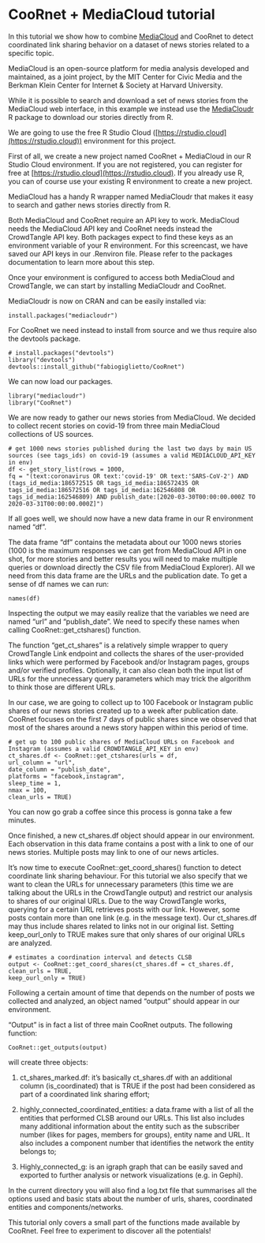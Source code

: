 # CooRnet + MediaCloud tutorial
In this tutorial we show how to combine [MediaCloud](https://mediacloud.org/) and CooRnet to detect coordinated link sharing behavior on a dataset of news stories related to a specific topic.

MediaCloud is an open-source platform for media analysis developed and maintained, as a joint project, by the MIT Center for Civic Media and the Berkman Klein Center for Internet & Society at Harvard University.

While it is possible to search and download a set of news stories from the MediaCloud web interface, in this example we instead use the [MediaCloudr](https://github.com/jandix/mediacloudr) R package to download our stories directly from R.

We are going to use the free R Studio Cloud ([https://rstudio.cloud](https://rstudio.cloud)) environment for this project.

First of all, we create a new project named CooRnet + MediaCloud in our R Studio Cloud environment. If you are not registered, you can register for free at [https://rstudio.cloud](https://rstudio.cloud). If you already use R, you can of course use your existing R environment to create a new project.

MediaCloud has a handy R wrapper named MediaCloudr that makes it easy to search and gather news stories directly from R.

Both MediaCloud and CooRnet require an API key to work. MediaCloud needs the MediaCloud API key and CooRnet needs instead the CrowdTangle API key. Both packages expect to find these keys as an environment variable of your R environment. For this screencast, we have saved our API keys in our .Renviron file. Please refer to the packages documentation to learn more about this step.

Once your environment is configured to access both MediaCloud and CrowdTangle, we can start by installing MediaCloudr and CooRnet.

MediaCloudr is now on CRAN and can be easily installed via:

    install.packages("mediacloudr")

For CooRnet we need instead to install from source and we thus require also the devtools package.

    # install.packages("devtools")
    library("devtools")
    devtools::install_github("fabiogiglietto/CooRnet")

We can now load our packages.

    library("mediacloudr")
    library("CooRnet")

We are now ready to gather our news stories from MediaCloud. We decided to collect recent stories on covid-19 from three main MediaCloud collections of US sources.  

    # get 1000 news stories published during the last two days by main US sources (see tags_ids) on covid-19 (assumes a valid MEDIACLOUD_API_KEY in env)
    df <- get_story_list(rows = 1000,
    fq = "(text:coronavirus OR text:'covid-19' OR text:'SARS-CoV-2') AND (tags_id_media:186572515 OR tags_id_media:186572435 OR tags_id_media:186572516 OR tags_id_media:162546808 OR tags_id_media:162546809) AND publish_date:[2020-03-30T00:00:00.000Z TO 2020-03-31T00:00:00.000Z]")

If all goes well, we should now have a new data frame in our R environment named “df”.

The data frame “df” contains the metadata about our 1000 news stories (1000 is the maximum responses we can get from MediaCloud API in one shot, for more stories and better results you will need to make multiple queries or download directly the CSV file from MediaCloud Explorer). All we need from this data frame are the URLs and the publication date. To get a sense of df names we can run:

    names(df)

Inspecting the output we may easily realize that the variables we need are named “url” and “publish_date”. We need to specify these names when calling CooRnet::get_ctshares() function.

The function “get_ct_shares” is a relatively simple wrapper to query CrowdTangle Link endpoint and collects the shares of the user-provided links which were performed by Facebook and/or Instagram pages, groups and/or verified profiles. Optionally, it can also clean both the input list of URLs for the unnecessary query parameters which may trick the algorithm to think those are different URLs.

In our case, we are going to collect up to 100 Facebook or Instagram public shares of our news stories created up to a week after publication date. CooRnet focuses on the first 7 days of public shares since we observed that most of the shares around a news story happen within this period of time.

    # get up to 100 public shares of MediaCloud URLs on Facebook and Instagram (assumes a valid CROWDTANGLE_API_KEY in env)
    ct_shares.df <- CooRnet::get_ctshares(urls = df,
    url_column = "url",
    date_column = "publish_date",
    platforms = "facebook,instagram",
    sleep_time = 1,
    nmax = 100,
    clean_urls = TRUE)

You can now go grab a coffee since this process is gonna take a few minutes.

Once finished, a new ct_shares.df object should appear in our environment. Each observation in this data frame contains a post with a link to one of our news stories. Multiple posts may link to one of our news articles.

It’s now time to execute CooRnet::get_coord_shares() function to detect coordinate link sharing behaviour. For this tutorial we also specify that we want to clean the URLs for unnecessary parameters (this time we are talking about the URLs in the CrowdTangle output) and restrict our analysis to shares of our original URLs. Due to the way CrowdTangle works, querying for a certain URL retrieves posts with our link. However, some posts contain more than one link (e.g. in the message text). Our ct_shares.df may thus include shares related to links not in our original list. Setting keep_ourl_only to TRUE makes sure that only shares of our original URLs are analyzed.

    # estimates a coordination interval and detects CLSB
    output <- CooRnet::get_coord_shares(ct_shares.df = ct_shares.df,
    clean_urls = TRUE,
    keep_ourl_only = TRUE)

Following a certain amount of time that depends on the number of posts we collected and analyzed, an object named “output” should appear in our environment.

“Output” is in fact a list of three main CooRnet outputs. The following function:

    CooRnet::get_outputs(output)

will create three objects:
1.  ct_shares_marked.df: it’s basically ct_shares.df with an additional column (is_coordinated) that is TRUE if the post had been considered as part of a coordinated link sharing effort;
    
2.  highly_connected_coordinated_entities: a data.frame with a list of all the entities that performed CLSB around our URLs. This list also includes many additional information about the entity such as the subscriber number (likes for pages, members for groups), entity name and URL. It also includes a component number that identifies the network the entity belongs to;
    
3.  Highly_connected_g: is an igraph graph that can be easily saved and exported to further analysis or network visualizations (e.g. in Gephi).
    
In the current directory you will also find a log.txt file that summarises all the options used and basic stats about the number of urls, shares, coordinated entities and components/networks.

This tutorial only covers a small part of the functions made available by CooRnet. Feel free to experiment to discover all the potentials!
